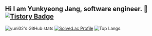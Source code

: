 ## Hi I am Yunkyeong Jang, software engineer. 👋 [![Tistory Badge](https://img.shields.io/badge/Tech%20Blog-555263?style=flat&logoColor=white)](https://developer7133.tistory.com)

![yuni02's GitHub stats](https://github-readme-stats.vercel.app/api?username=yuni02&show_icons=true&theme=cobalt)
[![Solved.ac Profile](http://mazassumnida.wtf/api/generate_badge?boj=ho00124)](https://solved.ac/ho00124)
![Top Langs](https://github-readme-stats.vercel.app/api/top-langs/?username=yuni02&layout=compact&theme=cobalt)
<!--
**yuni02/yuni02** is a ✨ _special_ ✨ repository because its `README.md` (this file) appears on your GitHub profile.

Here are some ideas to get you started:

- 🔭 I’m currently working on ...
- 🌱 I’m currently learning ...
- 👯 I’m looking to collaborate on ...
- 🤔 I’m looking for help with ...
- 💬 Ask me about ...
- 📫 How to reach me: ...
- 😄 Pronouns: ...
- ⚡ Fun fact: ...
-->
